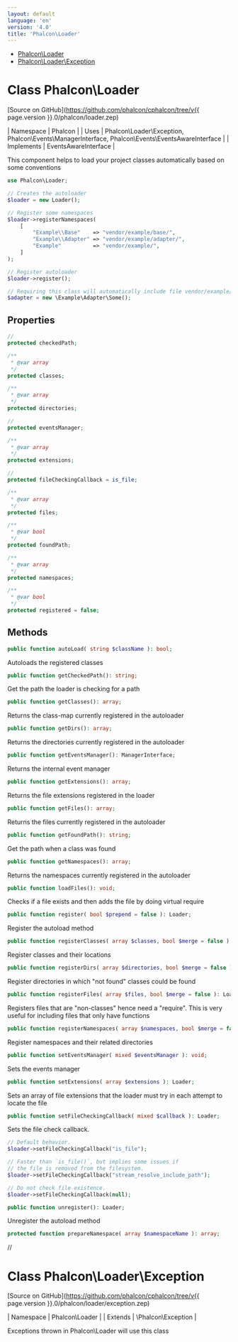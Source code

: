 ```yaml
---
layout: default
language: 'en'
version: '4.0'
title: 'Phalcon\Loader'
---
```


* [Phalcon\Loader](#Loader)
* [Phalcon\Loader\Exception](#Loader_Exception)

<h1 id="Loader">Class Phalcon\Loader</h1>

[Source on GitHub](https://github.com/phalcon/cphalcon/tree/v{{ page.version }}.0/phalcon/loader.zep)

| Namespace | Phalcon | | Uses | Phalcon\Loader\Exception, Phalcon\Events\ManagerInterface, Phalcon\Events\EventsAwareInterface | | Implements | EventsAwareInterface |

This component helps to load your project classes automatically based on some conventions

```php
use Phalcon\Loader;

// Creates the autoloader
$loader = new Loader();

// Register some namespaces
$loader->registerNamespaces(
    [
        "Example\\Base"    => "vendor/example/base/",
        "Example\\Adapter" => "vendor/example/adapter/",
        "Example"          => "vendor/example/",
    ]
);

// Register autoloader
$loader->register();

// Requiring this class will automatically include file vendor/example/adapter/Some.php
$adapter = new \Example\Adapter\Some();
```

## Properties

```php
//
protected checkedPath;

/**
 * @var array
 */
protected classes;

/**
 * @var array
 */
protected directories;

//
protected eventsManager;

/**
 * @var array
 */
protected extensions;

//
protected fileCheckingCallback = is_file;

/**
 * @var array
 */
protected files;

/**
 * @var bool
 */
protected foundPath;

/**
 * @var array
 */
protected namespaces;

/**
 * @var bool
 */
protected registered = false;

```

## Methods

```php
public function autoLoad( string $className ): bool;
```

Autoloads the registered classes

```php
public function getCheckedPath(): string;
```

Get the path the loader is checking for a path

```php
public function getClasses(): array;
```

Returns the class-map currently registered in the autoloader

```php
public function getDirs(): array;
```

Returns the directories currently registered in the autoloader

```php
public function getEventsManager(): ManagerInterface;
```

Returns the internal event manager

```php
public function getExtensions(): array;
```

Returns the file extensions registered in the loader

```php
public function getFiles(): array;
```

Returns the files currently registered in the autoloader

```php
public function getFoundPath(): string;
```

Get the path when a class was found

```php
public function getNamespaces(): array;
```

Returns the namespaces currently registered in the autoloader

```php
public function loadFiles(): void;
```

Checks if a file exists and then adds the file by doing virtual require

```php
public function register( bool $prepend = false ): Loader;
```

Register the autoload method

```php
public function registerClasses( array $classes, bool $merge = false ): Loader;
```

Register classes and their locations

```php
public function registerDirs( array $directories, bool $merge = false ): Loader;
```

Register directories in which "not found" classes could be found

```php
public function registerFiles( array $files, bool $merge = false ): Loader;
```

Registers files that are "non-classes" hence need a "require". This is very useful for including files that only have functions

```php
public function registerNamespaces( array $namespaces, bool $merge = false ): Loader;
```

Register namespaces and their related directories

```php
public function setEventsManager( mixed $eventsManager ): void;
```

Sets the events manager

```php
public function setExtensions( array $extensions ): Loader;
```

Sets an array of file extensions that the loader must try in each attempt to locate the file

```php
public function setFileCheckingCallback( mixed $callback ): Loader;
```

Sets the file check callback.

```php
// Default behavior.
$loader->setFileCheckingCallback("is_file");

// Faster than `is_file()`, but implies some issues if
// the file is removed from the filesystem.
$loader->setFileCheckingCallback("stream_resolve_include_path");

// Do not check file existence.
$loader->setFileCheckingCallback(null);
```

```php
public function unregister(): Loader;
```

Unregister the autoload method

```php
protected function prepareNamespace( array $namespaceName ): array;
```

//

<h1 id="Loader_Exception">Class Phalcon\Loader\Exception</h1>

[Source on GitHub](https://github.com/phalcon/cphalcon/tree/v{{ page.version }}.0/phalcon/loader/exception.zep)

| Namespace | Phalcon\Loader | | Extends | \Phalcon\Exception |

Exceptions thrown in Phalcon\Loader will use this class